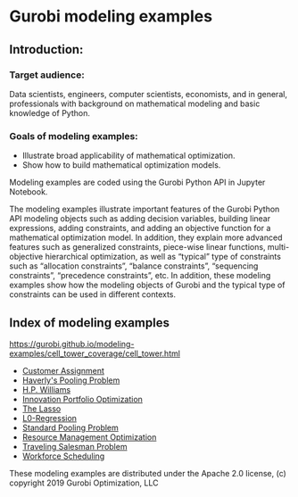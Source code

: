 # Gurobi modeling examples

## Introduction: 

### Target audience:
Data scientists, engineers, computer scientists, economists, and in general, professionals with background on mathematical modeling and basic knowledge of Python.

### Goals of modeling examples:
+ Illustrate  broad applicability of mathematical optimization.
+ Show how to build mathematical optimization models.

Modeling examples are coded using the Gurobi Python API in Jupyter Notebook.

The modeling examples illustrate important features of the Gurobi Python API modeling objects such as adding decision 
variables, building linear expressions, adding constraints, and adding an objective function for a mathematical optimization 
model. In addition, they explain more advanced features such as generalized constraints, piece-wise linear functions, 
multi-objective hierarchical optimization, as well as “typical” type of constraints such as “allocation constraints”, 
“balance constraints”, “sequencing constraints”, “precedence constraints”, etc. In addition, these modeling examples 
show how the modeling objects of Gurobi and the typical type of constraints can be used in different contexts.

## Index of modeling examples

https://gurobi.github.io/modeling-examples/cell_tower_coverage/cell_tower.html

- [Customer Assignment](https://github.com/Gurobi/modeling-examples/tree/master/customer_assignment)
- [Haverly's Pooling Problem](https://github.com/Gurobi/modeling-examples/tree/master/haverly)
- [H.P. Williams](https://github.com/Gurobi/modeling-examples/tree/master/hp_williams)
- [Innovation Portfolio Optimization](https://github.com/Gurobi/modeling-examples/tree/master/innovation_portfolio_optimization)
- [The Lasso](https://github.com/Gurobi/modeling-examples/tree/master/lasso)
- [L0-Regression](https://github.com/Gurobi/modeling-examples/tree/master/linear_regression)
- [Standard Pooling Problem](https://github.com/Gurobi/modeling-examples/tree/master/pooling)
- [Resource Management Optimization](https://github.com/Gurobi/modeling-examples/tree/master/rmo_fte_budget)
- [Traveling Salesman Problem](https://github.com/Gurobi/modeling-examples/tree/master/traveling_salesman)
- [Workforce Scheduling](https://github.com/Gurobi/modeling-examples/tree/master/workforce)


These modeling examples are distributed under the Apache 2.0 license, (c) copyright 2019 Gurobi Optimization, LLC
